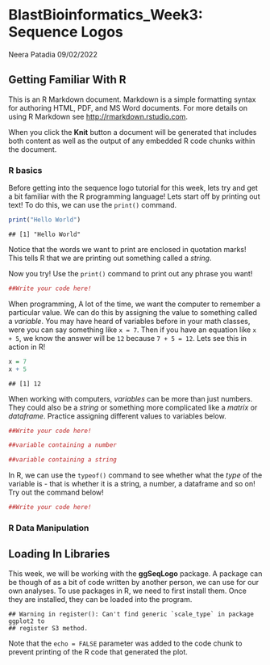 BlastBioinformatics\_Week3: Sequence Logos
================
Neera Patadia
09/02/2022

## Getting Familiar With R

This is an R Markdown document. Markdown is a simple formatting syntax
for authoring HTML, PDF, and MS Word documents. For more details on
using R Markdown see <http://rmarkdown.rstudio.com>.

When you click the **Knit** button a document will be generated that
includes both content as well as the output of any embedded R code
chunks within the document.

### R basics

Before getting into the sequence logo tutorial for this week, lets try
and get a bit familiar with the R programming language\! Lets start off
by printing out text\! To do this, we can use the `print()` command.

``` r
print("Hello World")
```

    ## [1] "Hello World"

Notice that the words we want to print are enclosed in quotation marks\!
This tells R that we are printing out something called a *string*.

Now you try\! Use the `print()` command to print out any phrase you
want\!

``` r
##Write your code here!
```

When programming, A lot of the time, we want the computer to remember a
particular value. We can do this by assigning the value to something
called a *variable*. You may have heard of variables before in your math
classes, were you can say something like `x = 7`. Then if you have an
equation like `x + 5`, we know the answer will be `12` because `7 + 5
= 12`. Lets see this in action in R\!

``` r
x = 7
x + 5
```

    ## [1] 12

When working with computers, *variables* can be more than just numbers.
They could also be a *string* or something more complicated like a
*matrix* or *dataframe*. Practice assigning different values to
variables below.

``` r
##Write your code here!

##variable containing a number 

##variable containing a string
```

In R, we can use the `typeof()` command to see whether what the *type*
of the variable is - that is whether it is a string, a number, a
dataframe and so on\! Try out the command below\!

``` r
##Write your code here!
```

### R Data Manipulation

## Loading In Libraries

This week, we will be working with the **ggSeqLogo** package. A package
can be though of as a bit of code written by another person, we can use
for our own analyses. To use packages in R, we need to first install
them. Once they are installed, they can be loaded into the program.

    ## Warning in register(): Can't find generic `scale_type` in package ggplot2 to
    ## register S3 method.

Note that the `echo = FALSE` parameter was added to the code chunk to
prevent printing of the R code that generated the plot.
